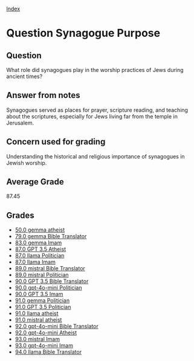 
[Index](../../index.md)
# Question Synagogue Purpose
## Question
What role did synagogues play in the worship practices of Jews during ancient times?

## Answer from notes
Synagogues served as places for prayer, scripture reading, and teaching about the scriptures, especially for Jews living far from the temple in Jerusalem.

## Concern used for grading
Understanding the historical and religious importance of synagogues in Jewish worship.

## Average Grade
87.45

## Grades
 * [50.0 gemma atheist](../answers/gemma_atheist/Synagogue_Purpose.md)
 * [79.0 gemma Bible Translator](../answers/gemma_Bible_Translator/Synagogue_Purpose.md)
 * [83.0 gemma Imam](../answers/gemma_Imam/Synagogue_Purpose.md)
 * [87.0 GPT 3.5 Atheist](../answers/GPT_3.5_Atheist/Synagogue_Purpose.md)
 * [87.0 llama Politician](../answers/llama_Politician/Synagogue_Purpose.md)
 * [87.0 llama Imam](../answers/llama_Imam/Synagogue_Purpose.md)
 * [89.0 mistral Bible Translator](../answers/mistral_Bible_Translator/Synagogue_Purpose.md)
 * [89.0 mistral Politician](../answers/mistral_Politician/Synagogue_Purpose.md)
 * [90.0 GPT 3.5 Bible Translator](../answers/GPT_3.5_Bible_Translator/Synagogue_Purpose.md)
 * [90.0 gpt-4o-mini Politician](../answers/gpt-4o-mini_Politician/Synagogue_Purpose.md)
 * [90.0 GPT 3.5 Imam](../answers/GPT_3.5_Imam/Synagogue_Purpose.md)
 * [91.0 gemma Politician](../answers/gemma_Politician/Synagogue_Purpose.md)
 * [91.0 GPT 3.5 Politician](../answers/GPT_3.5_Politician/Synagogue_Purpose.md)
 * [91.0 llama atheist](../answers/llama_atheist/Synagogue_Purpose.md)
 * [91.0 mistral atheist](../answers/mistral_atheist/Synagogue_Purpose.md)
 * [92.0 gpt-4o-mini Bible Translator](../answers/gpt-4o-mini_Bible_Translator/Synagogue_Purpose.md)
 * [92.0 gpt-4o-mini Atheist](../answers/gpt-4o-mini_Atheist/Synagogue_Purpose.md)
 * [93.0 mistral Imam](../answers/mistral_Imam/Synagogue_Purpose.md)
 * [93.0 gpt-4o-mini Imam](../answers/gpt-4o-mini_Imam/Synagogue_Purpose.md)
 * [94.0 llama Bible Translator](../answers/llama_Bible_Translator/Synagogue_Purpose.md)
